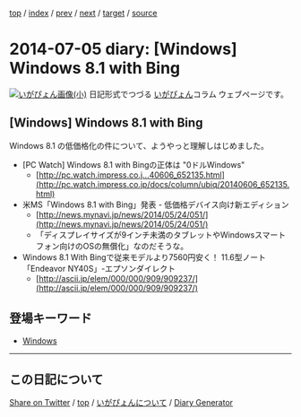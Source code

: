 [top](https://igapyon.github.io/diary/) 
 / [index](https://igapyon.github.io/diary/2014/index.html) 
 / [prev](https://igapyon.github.io/diary/2014/ig140704.html) 
 / [next](https://igapyon.github.io/diary/2014/ig140706.html) 
 / [target](https://igapyon.github.io/diary/2014/ig140705.html) 
 / [source](https://github.com/igapyon/diary/blob/gh-pages/2014/ig140705.html.src.md) 

2014-07-05 diary: [Windows] Windows 8.1 with Bing
=====================================================================================================
[![いがぴょん画像(小)](https://igapyon.github.io/diary/images/iga200306s.jpg "いがぴょん")](https://igapyon.github.io/diary/memo/memoigapyon.html) 日記形式でつづる [いがぴょん](https://igapyon.github.io/diary/memo/memoigapyon.html)コラム ウェブページです。

## [Windows] Windows 8.1 with Bing

Windows 8.1 の低価格化の件について、ようやっと理解しはじめました。

* [PC Watch] Windows 8.1 with Bingの正体は "0ドルWindows"
  * [http://pc.watch.impress.co.j...40606_652135.html](http://pc.watch.impress.co.jp/docs/column/ubiq/20140606_652135.html)
* 米MS「Windows 8.1 with Bing」発表 - 低価格デバイス向け新エディション
  * [http://news.mynavi.jp/news/2014/05/24/051/](http://news.mynavi.jp/news/2014/05/24/051/)
  * 「ディスプレイサイズが9インチ未満のタブレットやWindowsスマートフォン向けのOSの無償化」なのだそうな。
* Windows 8.1 With Bingで従来モデルより7560円安く！ 11.6型ノート「Endeavor NY40S」-エプソンダイレクト
  * [http://ascii.jp/elem/000/000/909/909237/](http://ascii.jp/elem/000/000/909/909237/)



## 登場キーワード

* [Windows](../keyword/windows.html)

----------------------------------------------------------------------------------------------------

## この日記について

[Share on Twitter](https://twitter.com/intent/tweet?hashtags=igapyon%2Cdiary%2C%E3%81%84%E3%81%8C%E3%81%B4%E3%82%87%E3%82%93%2CWindows&text=%5BWindows%5D+Windows+8.1+with+Bing&url=https%3A%2F%2Figapyon.github.io%2Fdiary%2F2014%2Fig140705.html) / [top](https://igapyon.github.io/diary/) / [いがぴょんについて](https://igapyon.github.io/diary/memo/memoigapyon.html) / [Diary Generator](https://github.com/igapyon/igapyonv3)
